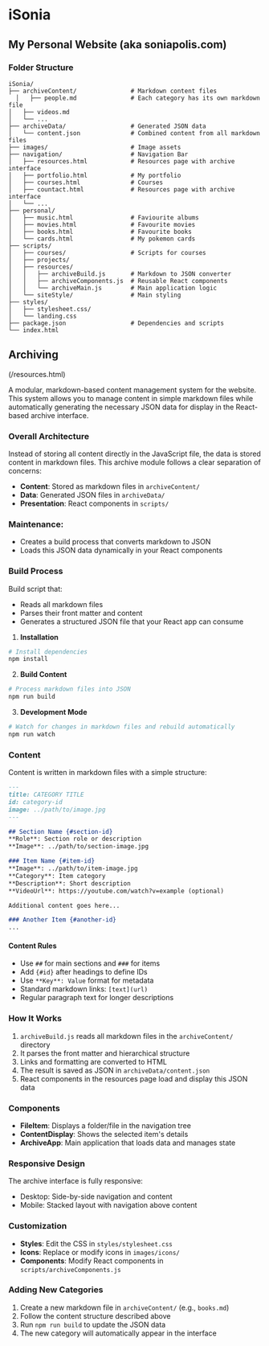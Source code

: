 # iSonia
## My Personal Website (aka soniapolis.com)

### Folder Structure

```
iSonia/
├── archiveContent/               # Markdown content files 
  │   ├── people.md               # Each category has its own markdown file
│   ├── videos.md
│   └── ...
├── archiveData/                  # Generated JSON data
│   └── content.json              # Combined content from all markdown files
├── images/                       # Image assets
├── navigation/                   # Navigation Bar
│   ├── resources.html            # Resources page with archive interface
│   ├── portfolio.html            # My portfolio
│   ├── courses.html              # Courses
│   ├── countact.html             # Resources page with archive interface
│   └── ...
├── personal/
│   ├── music.html                # Faviourite albums
│   ├── movies.html               # Favourite movies
│   ├── books.html                # Favourite books
│   └── cards.html                # My pokemon cards
├── scripts/
│   ├── courses/                  # Scripts for courses
│   ├── projects/             
│   ├── resources/       
│   │   ├── archiveBuild.js       # Markdown to JSON converter
│   │   ├── archiveComponents.js  # Reusable React components
│   │   └── archiveMain.js        # Main application logic
│   └── siteStyle/                # Main styling
├── styles/
│   ├── stylesheet.css/
│   └── landing.css
├── package.json                  # Dependencies and scripts
└── index.html

```

## Archiving
(/resources.html)

A modular, markdown-based content management system for the website. This system allows you to manage content in simple markdown files while automatically generating the necessary JSON data for display in the React-based archive interface.

### Overall Architecture
Instead of storing all content directly in the JavaScript file, the data is stored content in markdown files.
This archive module follows a clear separation of concerns:
- **Content**: Stored as markdown files in `archiveContent/` 
- **Data**: Generated JSON files in `archiveData/`
- **Presentation**: React components in `scripts/`
  
### Maintenance:
- Creates a build process that converts markdown to JSON
- Loads this JSON data dynamically in your React components

### Build Process
Build script that:
- Reads all markdown files
- Parses their front matter and content
- Generates a structured JSON file that your React app can consume


1. **Installation**

```bash
# Install dependencies
npm install
```

2. **Build Content**

```bash
# Process markdown files into JSON
npm run build
```

3. **Development Mode**

```bash
# Watch for changes in markdown files and rebuild automatically
npm run watch
```

### Content

Content is written in markdown files with a simple structure:

```markdown
---
title: CATEGORY TITLE
id: category-id
image: ../path/to/image.jpg
---

## Section Name {#section-id}
**Role**: Section role or description
**Image**: ../path/to/section-image.jpg

### Item Name {#item-id}
**Image**: ../path/to/item-image.jpg
**Category**: Item category
**Description**: Short description
**VideoUrl**: https://youtube.com/watch?v=example (optional)

Additional content goes here...

### Another Item {#another-id}
...
```

#### Content Rules

- Use `##` for main sections and `###` for items
- Add `{#id}` after headings to define IDs
- Use `**Key**: Value` format for metadata
- Standard markdown links: `[text](url)`
- Regular paragraph text for longer descriptions

### How It Works

1. `archiveBuild.js` reads all markdown files in the `archiveContent/` directory
2. It parses the front matter and hierarchical structure
3. Links and formatting are converted to HTML
4. The result is saved as JSON in `archiveData/content.json`
5. React components in the resources page load and display this JSON data

### Components

- **FileItem**: Displays a folder/file in the navigation tree
- **ContentDisplay**: Shows the selected item's details
- **ArchiveApp**: Main application that loads data and manages state

### Responsive Design

The archive interface is fully responsive:
- Desktop: Side-by-side navigation and content
- Mobile: Stacked layout with navigation above content

### Customization

- **Styles**: Edit the CSS in `styles/stylesheet.css`
- **Icons**: Replace or modify icons in `images/icons/`
- **Components**: Modify React components in `scripts/archiveComponents.js`

### Adding New Categories

1. Create a new markdown file in `archiveContent/` (e.g., `books.md`)
2. Follow the content structure described above
3. Run `npm run build` to update the JSON data
4. The new category will automatically appear in the interface
